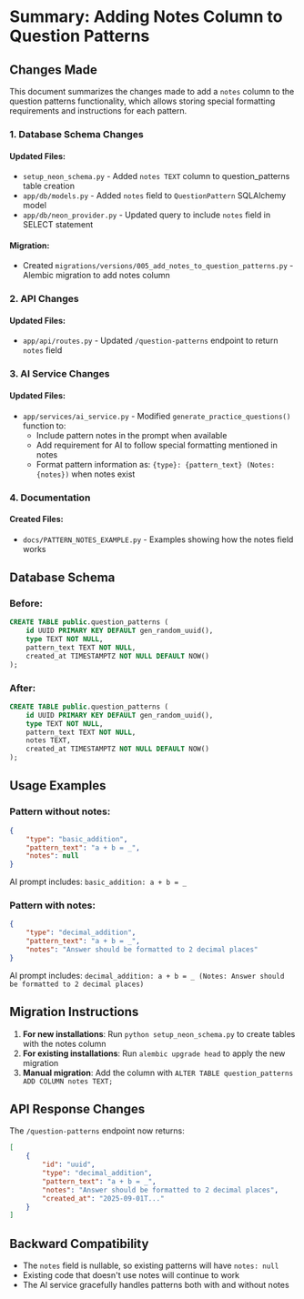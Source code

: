 # Summary: Adding Notes Column to Question Patterns

## Changes Made

This document summarizes the changes made to add a `notes` column to the question patterns functionality, which allows storing special formatting requirements and instructions for each pattern.

### 1. Database Schema Changes

#### Updated Files:
- `setup_neon_schema.py` - Added `notes TEXT` column to question_patterns table creation
- `app/db/models.py` - Added `notes` field to `QuestionPattern` SQLAlchemy model
- `app/db/neon_provider.py` - Updated query to include `notes` field in SELECT statement

#### Migration:
- Created `migrations/versions/005_add_notes_to_question_patterns.py` - Alembic migration to add notes column

### 2. API Changes

#### Updated Files:
- `app/api/routes.py` - Updated `/question-patterns` endpoint to return `notes` field

### 3. AI Service Changes

#### Updated Files:
- `app/services/ai_service.py` - Modified `generate_practice_questions()` function to:
  - Include pattern notes in the prompt when available
  - Add requirement for AI to follow special formatting mentioned in notes
  - Format pattern information as: `{type}: {pattern_text} (Notes: {notes})` when notes exist

### 4. Documentation

#### Created Files:
- `docs/PATTERN_NOTES_EXAMPLE.py` - Examples showing how the notes field works

## Database Schema

### Before:
```sql
CREATE TABLE public.question_patterns (
    id UUID PRIMARY KEY DEFAULT gen_random_uuid(),
    type TEXT NOT NULL,
    pattern_text TEXT NOT NULL,
    created_at TIMESTAMPTZ NOT NULL DEFAULT NOW()
);
```

### After:
```sql
CREATE TABLE public.question_patterns (
    id UUID PRIMARY KEY DEFAULT gen_random_uuid(),
    type TEXT NOT NULL,
    pattern_text TEXT NOT NULL,
    notes TEXT,
    created_at TIMESTAMPTZ NOT NULL DEFAULT NOW()
);
```

## Usage Examples

### Pattern without notes:
```json
{
    "type": "basic_addition",
    "pattern_text": "a + b = _",
    "notes": null
}
```
AI prompt includes: `basic_addition: a + b = _`

### Pattern with notes:
```json
{
    "type": "decimal_addition", 
    "pattern_text": "a + b = _",
    "notes": "Answer should be formatted to 2 decimal places"
}
```
AI prompt includes: `decimal_addition: a + b = _ (Notes: Answer should be formatted to 2 decimal places)`

## Migration Instructions

1. **For new installations**: Run `python setup_neon_schema.py` to create tables with the notes column
2. **For existing installations**: Run `alembic upgrade head` to apply the new migration
3. **Manual migration**: Add the column with `ALTER TABLE question_patterns ADD COLUMN notes TEXT;`

## API Response Changes

The `/question-patterns` endpoint now returns:
```json
[
    {
        "id": "uuid",
        "type": "decimal_addition",
        "pattern_text": "a + b = _", 
        "notes": "Answer should be formatted to 2 decimal places",
        "created_at": "2025-09-01T..."
    }
]
```

## Backward Compatibility

- The `notes` field is nullable, so existing patterns will have `notes: null`
- Existing code that doesn't use notes will continue to work
- The AI service gracefully handles patterns both with and without notes
